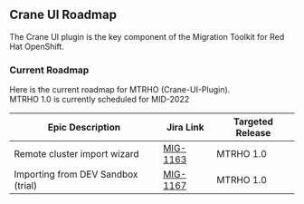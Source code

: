 ## Crane UI Roadmap

The Crane UI plugin is the key component of the Migration Toolkit for Red Hat OpenShift.   

### Current Roadmap

Here is the current roadmap for MTRHO (Crane-UI-Plugin).   
MTRHO 1.0 is currently scheduled for MID-2022

| Epic Description | Jira Link | Targeted Release |
|---|---|---|
| Remote cluster import wizard | [MIG-1163](https://issues.redhat.com/browse/MIG-1163) | MTRHO 1.0 |
| Importing from DEV Sandbox (trial) | [MIG-1167](https://issues.redhat.com/browse/MIG-1167) | MTRHO 1.0 |

